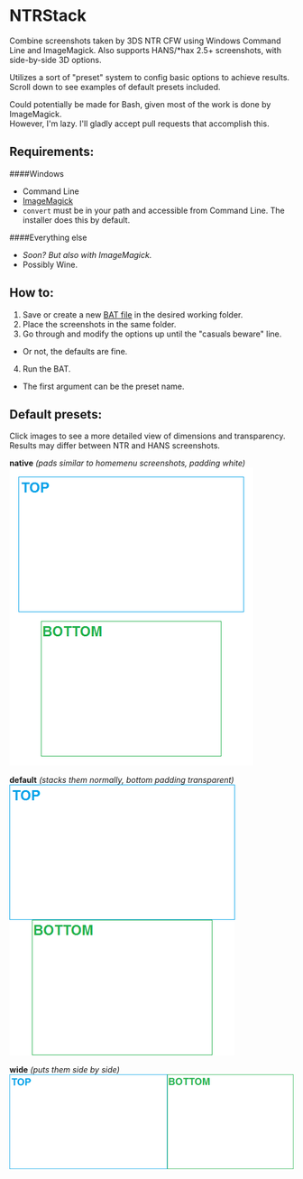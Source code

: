 # NTRStack
Combine screenshots taken by 3DS NTR CFW using Windows Command Line and ImageMagick.
Also supports HANS/*hax 2.5+ screenshots, with side-by-side 3D options.

Utilizes a sort of "preset" system to config basic options to achieve results.    
Scroll down to see examples of default presets included.

Could potentially be made for Bash, given most of the work is done by ImageMagick.    
However, I'm lazy. I'll gladly accept pull requests that accomplish this.

Requirements:
----
####Windows
- Command Line
- [ImageMagick](http://imagemagick.org/script/binary-releases.php#windows)
 - `convert` must be in your path and accessible from Command Line. The installer does this by default.

####Everything else
- *Soon? But also with ImageMagick.*
- Possibly Wine.

How to:
----
1. Save or create a new [BAT file](https://raw.githubusercontent.com/RePod/NTRStack/master/ntr_stack.bat) in the desired working folder.
2. Place the screenshots in the same folder.
3. Go through and modify the options up until the "casuals beware" line.
 - Or not, the defaults are fine.
4. Run the BAT.
 - The first argument can be the preset name.

Default presets:
----
Click images to see a more detailed view of dimensions and transparency.    
Results may differ between NTR and HANS screenshots.

**native** *(pads similar to homemenu screenshots, padding white)*    
!["native" preset](sample/HNI_0000.png)

**default** *(stacks them normally, bottom padding transparent)*    
![](sample/scr_0000.png)

**wide** *(puts them side by side)*    
![](sample/wide_0000.png)
